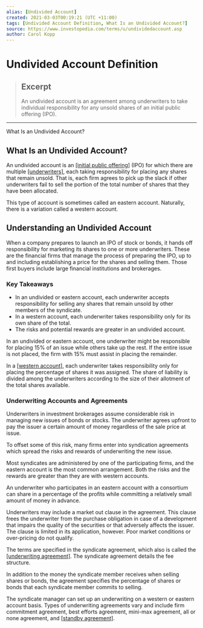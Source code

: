 ```yaml
---
alias: [Undivided Account]
created: 2021-03-03T00:19:21 (UTC +11:00)
tags: [Undivided Account Definition, What Is an Undivided Account?]
source: https://www.investopedia.com/terms/u/undividedaccount.asp
author: Carol Kopp
---
```


# Undivided Account Definition

> ## Excerpt
> An undivided account is an agreement among underwriters to take individual responsibility for any unsold shares of an initial public offering (IPO).

---

What Is an Undivided Account?
## What Is an Undivided Account?

An undivided account is an [[initial public offering]](https://www.investopedia.com/terms/i/ipo.asp) (IPO) for which there are multiple [[underwriters]](https://www.investopedia.com/terms/u/underwriter.asp), each taking responsibility for placing any shares that remain unsold. That is, each firm agrees to pick up the slack if other underwriters fail to sell the portion of the total number of shares that they have been allocated.

This type of account is sometimes called an eastern account. Naturally, there is a variation called a western account.

## Understanding an Undivided Account

When a company prepares to launch an IPO of stock or bonds, it hands off responsibility for marketing its shares to one or more underwriters. These are the financial firms that manage the process of preparing the IPO, up to and including establishing a price for the shares and selling them. Those first buyers include large financial institutions and brokerages.

### Key Takeaways

-   In an undivided or eastern account, each underwriter accepts responsibility for selling any shares that remain unsold by other members of the syndicate.
-   In a western account, each underwriter takes responsibility only for its own share of the total.
-   The risks and potential rewards are greater in an undivided account.

In an undivided or eastern account, one underwriter might be responsible for placing 15% of an issue while others take up the rest. If the entire issue is not placed, the firm with 15% must assist in placing the remainder.

In a [[western account]](https://www.investopedia.com/terms/w/westernaccount.asp), each underwriter takes responsibility only for placing the percentage of shares it was assigned. The share of liability is divided among the underwriters according to the size of their allotment of the total shares available.

### Underwriting Accounts and Agreements

Underwriters in investment brokerages assume considerable risk in managing new issues of bonds or stocks. The underwriter agrees upfront to pay the issuer a certain amount of money regardless of the sale price at issue.

To offset some of this risk, many firms enter into syndication agreements which spread the risks and rewards of underwriting the new issue.

Most syndicates are administered by one of the participating firms, and the eastern account is the most common arrangement. Both the risks and the rewards are greater than they are with western accounts.

An underwriter who participates in an eastern account with a consortium can share in a percentage of the profits while committing a relatively small amount of money in advance.

Underwriters may include a market out clause in the agreement. This clause frees the underwriter from the purchase obligation in case of a development that impairs the quality of the securities or that adversely affects the issuer. The clause is limited in its application, however. Poor market conditions or over-pricing do not qualify.

The terms are specified in the syndicate agreement, which also is called the [[underwriting agreement]](https://www.investopedia.com/terms/u/underwriting-agreement.asp). The syndicate agreement details the fee structure.

In addition to the money the syndicate member receives when selling shares or bonds, the agreement specifies the percentage of shares or bonds that each syndicate member commits to selling.

The syndicate manager can set up an underwriting on a western or eastern account basis. Types of underwriting agreements vary and include firm commitment agreement, best efforts agreement, mini-max agreement, all or none agreement, and [[standby agreement]](https://www.investopedia.com/terms/s/standbyunderwriting.asp).
